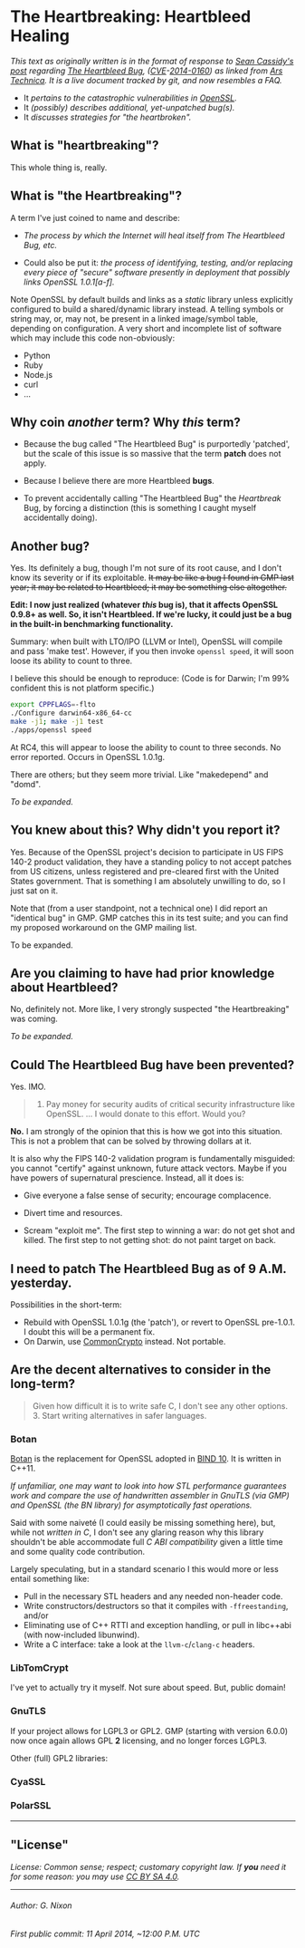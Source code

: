 # The Heartbreaking: Heartbleed Healing

_This text as originally written is in the format of response to [Sean Cassidy's post](http://blog.existentialize.com/diagnosis-of-the-openssl-heartbleed-bug.html) regarding [The Heartbleed Bug](http://heartbleed.com),
([CVE](http://cve.mitre.org)-[2014-0160](http://www.kb.cert.org/vuls/id/720951A)) as linked from [Ars Technica](http://arstechnica.com/security/2014/04/critical-crypto-bug-in-openssl-opens-two-thirds-of-the-web-to-eavesdropping).
It is a live document tracked by git, and now resembles a FAQ._

- It _pertains to the catastrophic vulnerabilities in [OpenSSL](http://openssl.org)._
- It _(possibly) describes additional, yet-unpatched bug(s)._
- It _discusses strategies for "the heartbroken"._

## What is "heartbreaking"?

This whole thing is, really.

## What is "the Heartbreaking"?

A term I've just coined to name and describe:

- *The process by which the Internet will heal itself from The Heartbleed Bug, etc.*


- Could also be put it: *the process of identifying, testing, and/or replacing every piece of "secure" software presently in deployment that possibly links OpenSSL 1.0.1[a-f].*

Note OpenSSL by default builds and links as a *static* library unless explicitly configured to build a shared/dynamic library instead. A telling symbols or string may, or, may not, be present in a linked image/symbol table, depending on configuration. A very short and incomplete list of software which may include this code non-obviously:  

 - Python
 - Ruby
 - Node.js
 - curl
 - ...

## Why coin _another_ term? Why _this_ term?

- Because the bug called "The Heartbleed Bug" is purportedly 'patched', but
  the scale of this issue is so massive that the term **patch** does not apply.
- Because I believe there are more Heartbleed **bugs**.

- To prevent accidentally calling "The Heartbleed Bug" the _Heartbreak_ Bug, by forcing a distinction (this is something I caught myself accidentally doing).

## Another bug?
Yes. Its definitely a bug, though I'm not sure of its root cause, and I don't know its severity or if its exploitable. ~~It may be like a bug I found in GMP last year; it may be related to Heartbleed; it may be something else altogether.~~

**Edit: I now just realized (whatever _this_ bug is), that it affects OpenSSL 0.9.8+ as well. So, it isn't Heartbleed. If we're lucky, it could just be a bug in the built-in benchmarking functionality.**

Summary: when built with LTO/IPO (LLVM or Intel), OpenSSL will compile and pass 'make test'. However, if you then invoke `openssl speed`, it will soon loose its ability to count to three.

I believe this should be enough to reproduce:
(Code is for Darwin; I'm 99% confident this is not platform specific.)

```sh
export CPPFLAGS=-flto
./Configure darwin64-x86_64-cc
make -j1; make -j1 test
./apps/openssl speed
```

At RC4, this will appear to loose the ability to count to three seconds.
No error reported. Occurs in OpenSSL 1.0.1g.

There are others; but they seem more trivial. Like "makedepend" and "domd".

_To be expanded._

## You knew about this? Why didn't you report it?

Yes. Because of the OpenSSL project's decision to participate in US FIPS 140-2 product validation, they have a standing policy to not accept patches from US citizens, unless registered and pre-cleared first with the United States government. That is something I am absolutely unwilling to do, so I just sat on it.

Note that (from a user standpoint, not a technical one) I did report an "identical bug" in GMP. GMP catches this in its test suite; and you can find my proposed workaround on the GMP mailing list.

To be expanded.

## Are you claiming to have had prior knowledge about Heartbleed?

No, definitely not. More like, I very strongly suspected "the Heartbreaking" was coming.

_To be expanded._

## Could The Heartbleed Bug have been prevented?

Yes. IMO.

>1. Pay money for security audits of critical security infrastructure like OpenSSL. ... I would donate to this effort. Would you?

**No.**
I am strongly of the opinion that this is how we got into this situation.
This is not a problem that can be solved by throwing dollars at it.

It is also why the FIPS 140-2 validation program is fundamentally misguided: you cannot "certify" against unknown, future attack vectors. Maybe if you have powers of supernatural prescience. Instead, all it does is:
 - Give everyone a false sense of security; encourage complacence.
 - Divert time and resources.

 - Scream "exploit me". The first step to winning a war: do not get shot and killed. The first step to not getting shot: do not paint target on back.

## I need to patch The Heartbleed Bug as of 9 A.M. yesterday.

Possibilities in the short-term:

- Rebuild with OpenSSL 1.0.1g (the 'patch'), or revert to OpenSSL pre-1.0.1. I doubt this will be a permanent fix.
- On Darwin, use [CommonCrypto](http://www.opensource.apple.com/tarballs/CommonCrypto/CommonCrypto-60027.tar.gz) instead. Not portable.

## Are the decent alternatives to consider in the long-term?

> Given how difficult it is to write safe C, I don't see any other options.  
> 3. Start writing alternatives in safer languages.

### Botan
[Botan](http://botan.randombit.net) is the replacement for OpenSSL adopted in [BIND 10](http://bind10.isc.org). It is written in C++11.

_If unfamiliar, one may want to look into how STL performance guarantees work and compare the use of handwritten assembler in GnuTLS (via GMP) and OpenSSL (the BN library) for asymptotically fast operations._

Said with some naiveté (I could easily be missing something here), but, while not _written in C_, I don't see any glaring reason why this library shouldn't be able accommodate full *C ABI compatibility* given a little time and some quality code contribution.

Largely speculating, but in a standard scenario I this would more or less entail something like:

- Pull in the necessary STL headers and any needed non-header code.
- Write constructors/destructors so that it compiles with `-ffreestanding`, and/or
- Eliminating use of C++ RTTI and exception handling, or pull in libc++abi (with now-included libunwind).
- Write a C interface: take a look at the `llvm-c`/`clang-c` headers.

### LibTomCrypt
I've yet to actually try it myself. Not sure about speed. But, public domain!

### GnuTLS
If your project allows for LGPL3 or GPL2. GMP (starting with version 6.0.0) now once again allows GPL **2** licensing, and no longer forces LGPL3.

Other (full) GPL2 libraries:

### CyaSSL
### PolarSSL

---

## "License"
_License: Common sense; respect; customary copyright law._
_If **you** need it for some reason: you may use [CC BY SA 4.0]( http://creativecommons.org/licenses/by/4.0)._

---

###### Author: G. Nixon
###### First public commit: 11 April 2014, ~12:00 P.M. UTC

